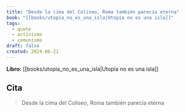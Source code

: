 ```yaml
---
title: "Desde la cima del Coliseo, Roma también parecía eterna"
book: "[[books/utopia_no_es_una_isla|Utopía no es una isla]]"
tags:
  - quote
  - activismo
  - comunismo
draft: false
created: 2024-06-21
---
```


**Libro:** [[books/utopia_no_es_una_isla|Utopía no es una isla]]

## Cita
> Desde la cima del Coliseo, Roma también parecía eterna
